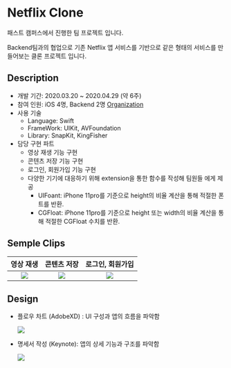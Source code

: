 # Netflix Clone

패스트 캠퍼스에서 진행한 팀 프로젝트 입니다.

Backend팀과의 협업으로 기존 Netflix 앱 서비스를 기반으로 같은 형태의 서비스를 만들어보는 클론 프로젝트 입니다.



## Description

- 개발 기간: 2020.03.20 ~ 2020.04.29 (약 6주)
- 참여 인원: iOS 4명, Backend 2명   [Organization](https://github.com/FC-NETFLEX)
- 사용 기술
  - Language: Swift
  - FrameWork: UIKit, AVFoundation
  - Library: SnapKit, KingFisher
- 담당 구현 파트
  - 영상 재생 기능 구현
  - 콘텐츠 저장 기능 구현
  - 로그인, 회원가입 기능 구현
  - 다양한 기기에 대응하기 위해 extension을 통한 함수를 작성해 팀원들 에게 제공
    - UIFoant: iPhone 11pro를 기준으로 height의 비율 계산을 통해 적절한 폰트를 반환.
    - CGFloat: iPhone 11pro를 기준으로 height 또는 width의 비율 계산을 통해 적절한 CGFloat 수치를 반환.





## Semple Clips

|                          영상 재생                           |                         콘텐츠 저장                          |                       로그인, 회원가입                       |
| :----------------------------------------------------------: | :----------------------------------------------------------: | :----------------------------------------------------------: |
| <img src = "https://github.com/JoongChangYang/Netflix_Clone_iOS/blob/master/assets/VideoContrtoller.gif"></img> | <img src = "https://github.com/JoongChangYang/Netflix_Clone_iOS/blob/master/assets/SaveContent.gif"></img> | <img src = "https://github.com/JoongChangYang/Netflix_Clone_iOS/blob/master/assets/Login.gif"></img> |



## Design

- 플로우 차트 (AdobeXD) : UI 구성과 앱의 흐름을 파악함

  <img src = "https://github.com/JoongChangYang/Netflix_Clone_iOS/blob/master/assets/FlowChart.png"></img>

- 명세서 작성 (Keynote): 앱의 상세 기능과 구조를 파악함

  <img src = "https://github.com/JoongChangYang/Netflix_Clone_iOS/blob/master/assets/blueprint.gif"></img>




















